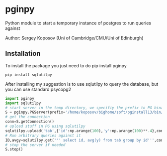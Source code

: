 
# pginpy

Python module to start a temporary instance of postgres to run queries against

Author: Sergey Koposov (Uni of Cambridge/CMU/Uni of Edinburgh)

## Installation
To install the package you just need to do pip install pginpy

```
pip install sqlutilpy
```

After installing my suggestion is to use sqlutilpy to query the database, but you
can use standard psycopg2


```python
import pginpy
import sqlutilpy 
# start server in the temp directory, we specifiy the prefix to PG binaries if needed
S = pginpy.PGServer(prefix='/home/koposov/bighome/soft/pginstall13/bin/')
# get the connection
conn=S.getConnection()
# upload stuff in PG using sqlutilpy
sqlutilpy.upload('tab',{'id':np.arange(100),'y':np.arange(100)**.4},conn=conn)
# Run arbitrary queries against it
ID,avgy=sqlutilpy.get(''' select id, avg(y) from tab group by id''',conn=conn)
# stop the server if needed
S.stop()
```
